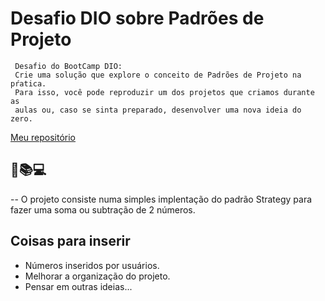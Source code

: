 # Desafio DIO sobre Padrões de Projeto

     Desafio do BootCamp DIO:
     Crie uma solução que explore o conceito de Padrões de Projeto na pŕatica.
     Para isso, você pode reproduzir um dos projetos que criamos durante as 
     aulas ou, caso se sinta preparado, desenvolver uma nova ideia do zero.

[Meu repositório](https://github.com/Manoel-DJS)

## 📘📚💻

-- O projeto consiste numa simples implentação do padrão Strategy para fazer uma soma ou subtração de 2 números.

## Coisas para inserir
- Números inseridos por usuários.
- Melhorar a organização do projeto.
- Pensar em outras ideias... 
